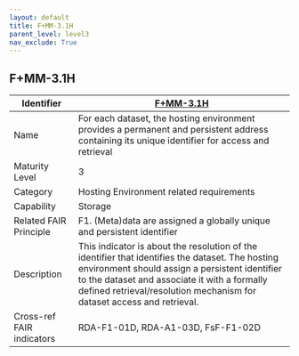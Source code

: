 ```yaml
---
layout: default
title: F+MM-3.1H
parent_level: level3
nav_exclude: True
---
```


## F+MM-3.1H

| Identifier | [F+MM-3.1H](https://github.com/FAIRplus/Data-Maturity/blob/indicator-definitions/docs/_indicators/I.%20F%2BMM-3.1H.md) |
| --------- | ----------|
| Name | For each dataset, the hosting environment provides a permanent and persistent address containing its unique identifier for access and retrieval |
| Maturity Level | 3 |
| Category | Hosting Environment related requirements |
| Capability | Storage |
| Related FAIR Principle | F1. (Meta)data are assigned a globally unique and persistent identifier |
| Description | This indicator is about the resolution of the identifier that identifies the dataset. The hosting environment should assign a persistent identifier to the dataset and associate it with a formally defined retrieval/resolution mechanism for dataset access and retrieval.  |
| Cross-ref FAIR indicators | RDA-F1-01D, RDA-A1-03D, FsF-F1-02D|
